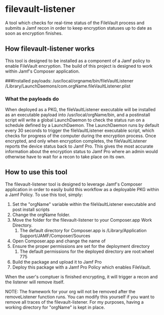 # filevault-listener
A tool which checks for real-time status of the FileVault process and submits a Jamf recon in order to keep encryption statuses up to date as soon as encryption finishes.

## How filevault-listener works
This tool is designed to be installed as a component of a Jamf policy to enable FileVault encryption. The build of this project is designed to work within Jamf's Composer application. 

###Installed payloads:
/usr/local/orgname/bin/fileVaultListener
/Library/LaunchDaemons/com.orgName.fileVaultListener.plist

### What the payloads do
When deployed as a PKG, the fileVaultListener executable will be installed as an executable payload into /usr/local/orgName/bin, and a postinstall script will write a global LaunchDaemon to check the status  run on a schedule defined by a LaunchDaemon. The LaunchDaemon runs by default every 30 seconds to trigger the fileVaultListener executable script, which checks for progress of the computer during the encryption process. Once encrypted, and only when encryption completes, the fileVaultListener reports the device status back to Jamf Pro. This gives the most accurate information about the encryption status to Jamf Pro where an admin would otherwise have to wait for a recon to take place on its own.

## How to use this tool
The filevault-listener tool is designed to leverage Jamf's Composer application in order to easily build this workflow as a deployable PKG within a Jamf Policy. To use this tool, simply:

1. Set the "orgName" variable within the fileVaultListener executable and post install scripts
2. Change the orgName folder.
3. Move the folder for the filevault-listener to your Composer.app Work Directory.
	1. The default directory for Composer.app is /Library/Application Support/JAMF/Composer/Sources
4. Open Composer.app and change the name of 
5. Ensure the proper permissions are set for the deployment directory
	1. The default permissions for the deployed directory are root:wheel 775
6. Build the package and upload it to Jamf Pro
7. Deploy this package with a Jamf Pro Policy which enables FileVault. 

When the user's comptuer is finished encrypting, it will trigger a recon and the listener will remove itself.

NOTE: The framework for your org will not be removed after the removeListener function runs. You can modify this yourself if you want to remove all traces of the filevault-listener. For my purposes, having a working directory for "orgName" is kept in place. 